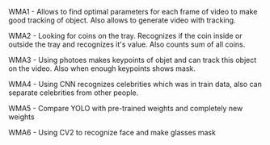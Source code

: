 WMA1 - Allows to find optimal parameters for each frame of video to make good tracking of object. Also allows to generate video with tracking.

WMA2 - Looking for coins on the tray. Recognizes if the coin inside or outside the tray and recognizes it's value. Also counts sum of all coins.

WMA3 - Using photoes makes keypoints of objet and can track this object on the video. Also when enough keypoints shows mask.

WMA4 - Using CNN recognizes celebrities which was in train data, also can separate celebrities from other people.

WMA5 - Compare YOLO with pre-trained weights and completely new weights

WMA6 - Using CV2 to recognize face and make glasses mask
